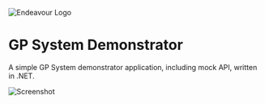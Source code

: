![Endeavour Logo](http://www.endeavourhealth.org/github/logo-text-small-left-cropped.png)

# GP System Demonstrator

A simple GP System demonstrator application, including mock API, written in .NET.

![Screenshot](http://www.endeavourhealth.org/github/gp-demonstrator-screenshot.png)
